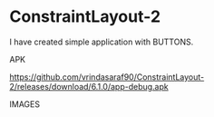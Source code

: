 # ConstraintLayout-2

I have created simple application with BUTTONS.

APK

https://github.com/vrindasaraf90/ConstraintLayout-2/releases/download/6.1.0/app-debug.apk


IMAGES

